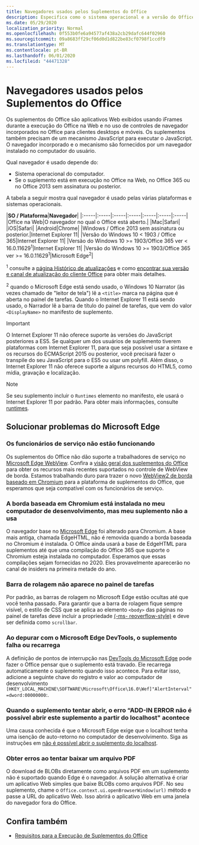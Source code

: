 ```yaml
---
title: Navegadores usados pelos Suplementos do Office
description: Especifica como o sistema operacional e a versão do Office determinam o navegador que é usado pelos suplementos do Office.
ms.date: 05/29/2020
localization_priority: Normal
ms.openlocfilehash: 0f553b0fe6a94577af438a2cb29dafc644f02960
ms.sourcegitcommit: 09a8683ff29cf06d0d1d822be83cf0798f1ccdf9
ms.translationtype: MT
ms.contentlocale: pt-BR
ms.lasthandoff: 06/01/2020
ms.locfileid: "44471328"
---
```

# <a name="browsers-used-by-office-add-ins"></a>Navegadores usados pelos Suplementos do Office

Os suplementos do Office são aplicativos Web exibidos usando iFrames durante a execução do Office na Web e no uso de controles de navegador incorporados no Office para clientes desktops e móveis. Os suplementos também precisam de um mecanismo JavaScript para executar o JavaScript. O navegador incorporado e o mecanismo são fornecidos por um navegador instalado no computador do usuário.

Qual navegador é usado depende do:

- Sistema operacional do computador.
- Se o suplemento está em execução no Office na Web, no Office 365 ou no Office 2013 sem assinatura ou posterior.

A tabela a seguir mostra qual navegador é usado pelas várias plataformas e sistemas operacionais.

|**SO / Plataforma**|**Navegador**|
|:-----|:-----|:-----|:-----|:-----|:-----|:-----|
|Office na Web|O navegador no qual o Office está aberto.|
|Mac|Safari|
|iOS|Safari|
|Android|Chrome|
|Windows / Office 2013 sem assinatura ou posterior.|Internet Explorer 11|
|Versão do Windows 10 < 1903 / Office 365|Internet Explorer 11|
|Versão do Windows 10 >= 1903/Office 365 ver < 16.0.11629<sup>1</sup>|Internet Explorer 11|
|Versão do Windows 10 >= 1903/Office 365 ver >= 16.0.11629<sup>1</sup>|Microsoft Edge<sup>2</sup>|

<sup>1</sup> consulte a [página Histórico de atualizações](/officeupdates/update-history-office365-proplus-by-date) e como [encontrar sua versão e canal de atualização do cliente Office](https://support.office.com/article/What-version-of-Office-am-I-using-932788b8-a3ce-44bf-bb09-e334518b8b19) para obter mais detalhes.

<sup>2</sup> quando o Microsoft Edge está sendo usado, o Windows 10 Narrator (às vezes chamado de "leitor de tela") lê a `<title>` marca na página que é aberta no painel de tarefas. Quando o Internet Explorer 11 está sendo usado, o Narrador lê a barra de título do painel de tarefas, que vem do valor `<DisplayName>` no manifesto de suplemento.

> [!IMPORTANT]
> O Internet Explorer 11 não oferece suporte às versões do JavaScript posteriores a ES5. Se qualquer um dos usuários de suplemento tiverem plataformas com Internet Explorer 11, para que seja possível usar a sintaxe e os recursos do ECMAScript 2015 ou posterior, você precisará fazer o transpile do seu JavaScript para o ES5 ou usar um polyfill. Além disso, o Internet Explorer 11 não oferece suporte a alguns recursos do HTML5, como mídia, gravação e localização.

>[!NOTE]
> Se seu suplemento incluir o `Runtimes` elemento no manifesto, ele usará o Internet Explorer 11 por padrão. Para obter mais informações, consulte [runtimes](../reference/manifest/runtimes.md).

## <a name="troubleshooting-microsoft-edge-issues"></a>Solucionar problemas do Microsoft Edge

### <a name="service-workers-are-not-working"></a>Os funcionários de serviço não estão funcionando

Os suplementos do Office não dão suporte a trabalhadores de serviço no [Microsoft Edge WebView](/microsoft-edge/hosting/webview). Confira a [visão geral dos suplementos do Office](../overview/office-add-ins.md) para obter os recursos mais recentes suportados no controle de WebView de borda. Estamos trabalhando duro para trazer o novo [WebView2 de borda baseado em Chromium](/microsoft-edge/hosting/webview2) para a plataforma de suplementos do Office, que esperamos que seja compatível com os funcionários de serviço.

### <a name="chromium-based-edge-is-installed-on-my-development-computer-but-my-add-in-does-not-use-it"></a>A borda baseada em Chromium está instalada no meu computador de desenvolvimento, mas meu suplemento não a usa

O navegador base no [Microsoft Edge](https://support.microsoft.com/help/4501095/download-the-new-microsoft-edge-based-on-chromium) foi alterado para Chromium. A base mais antiga, chamada EdgeHTML, não é removida quando a borda baseada no Chromium é instalada. O Office ainda usará a base de EdgeHTML para suplementos até que uma compilação do Office 365 que suporte o Chromium esteja instalada no computador. Esperamos que essas compilações sejam fornecidas no 2020. Eles provavelmente aparecerão no canal de insiders na primeira metade do ano.

### <a name="scroll-bar-does-not-appear-in-task-pane"></a>Barra de rolagem não aparece no painel de tarefas

Por padrão, as barras de rolagem no Microsoft Edge estão ocultas até que você tenha passado. Para garantir que a barra de rolagem fique sempre visível, o estilo de CSS que se aplica ao elemento `<body>` das páginas no painel de tarefas deve incluir a propriedade [(-ms- reoverflow-style)](https://developer.mozilla.org/docs/Web/CSS/-ms-overflow-style) e deve ser definida como `scrollbar`. 

### <a name="when-debugging-with-the-microsoft-edge-devtools-the-add-in-crashes-or-reloads"></a>Ao depurar com o Microsoft Edge DevTools, o suplemento falha ou recarrega

A definição de pontos de interrupção nas [DevTools do Microsoft Edge](https://www.microsoft.com/p/microsoft-edge-devtools-preview/9mzbfrmz0mnj?rtc=1&activetab=pivot%3Aoverviewtab) pode fazer o Office pensar que o suplemento está travado. Ele recarrega automaticamente o suplemento quando isso acontece. Para evitar isso, adicione a seguinte chave do registro e valor ao computador de desenvolvimento `[HKEY_LOCAL_MACHINE\SOFTWARE\Microsoft\Office\16.0\Wef]"AlertInterval"=dword:00000000`:.

### <a name="when-the-add-in-tries-to-open-get-add-in-error-we-cant-open-this-add-in-from-the-localhost-error"></a>Quando o suplemento tentar abrir, o erro “ADD-IN ERROR não é possível abrir este suplemento a partir do localhost" acontece

Uma causa conhecida é que o Microsoft Edge exige que o localhost tenha uma isenção de auto-retorno no computador de desenvolvimento. Siga as instruções em [não é possível abrir o suplemento do localhost](/office/troubleshoot/error-messages/cannot-open-add-in-from-localhost).

### <a name="get-errors-trying-to-download-a-pdf-file"></a>Obter erros ao tentar baixar um arquivo PDF

O download de BLOBs diretamente como arquivos PDF em um suplemento não é suportado quando Edge é o navegador. A solução alternativa é criar um aplicativo Web simples que baixe BLOBs como arquivos PDF. No seu suplemento, chame o `Office.context.ui.openBrowserWindow(url)` método e passe a URL do aplicativo Web. Isso abrirá o aplicativo Web em uma janela do navegador fora do Office.

## <a name="see-also"></a>Confira também

- [Requisitos para a Execução de Suplementos do Office](requirements-for-running-office-add-ins.md)
